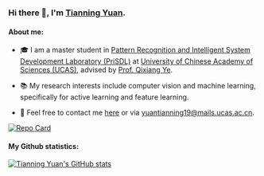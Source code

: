 ### Hi there 👋, I'm [Tianning Yuan](https://yuantn.github.io/).

#### About me:
- 🎓 I am a master student in [Pattern Recognition and Intelligent System Development Laboratory (PriSDL)](http://lamp.ucas.ac.cn) at [University of Chinese Academy of Sciences (UCAS)](http://english.ucas.ac.cn/), advised by [Prof. Qixiang Ye](http://people.ucas.ac.cn/~qxye?language=en).

- 📚 My research interests include computer vision and machine learning, specifically for active learning and feature learning.

- 📧 Feel free to contact me [here](https://github.com/yuantn/yuantn/issues) or via yuantianning19@mails.ucas.ac.cn.

[![Repo Card](https://github-readme-stats.vercel.app/api/pin/?username=yuantn&repo=MIAL&show_owner=true&title_color=2c86ea&icon_color=2c86ea&text_color=2c86ea&bg_color=00000000)](https://github.com/yuantn/MIAL)

#### My Github statistics:
[![Tianning Yuan's GitHub stats](https://github-readme-stats.vercel.app/api?username=yuantn&show_icons=true&include_all_commits=true&title_color=2c86ea&icon_color=2c86ea&text_color=2c86ea&bg_color=00000000)](https://github.com/yuantn) 

<!--
[![Top Langs](https://github-readme-stats.vercel.app/api/top-langs/?username=yuantn&layout=compact&theme=merko)](https://github.com/yuantn)
-->
<!--
**yuantn/yuantn** is a ✨ _special_ ✨ repository because its `README.md` (this file) appears on your GitHub profile.

Here are some ideas to get you started:

- 🔭 I’m currently working on ...
- 🌱 I’m currently learning ...
- 👯 I’m looking to collaborate on ...
- 🤔 I’m looking for help with ...
- 💬 Ask me about ...
- 📫 How to reach me: ...
- 😄 Pronouns: ...
- ⚡ Fun fact: ...
-->
